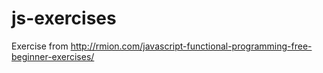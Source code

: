 # js-exercises
Exercise from  http://rmion.com/javascript-functional-programming-free-beginner-exercises/
